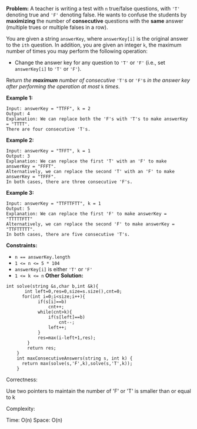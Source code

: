 **Problem:**
A teacher is writing a test with `n` true/false questions, with `'T'` denoting true and `'F'` denoting false. He wants to confuse the students by **maximizing** the number of **consecutive** questions with the **same** answer (multiple trues or multiple falses in a row).

You are given a string `answerKey`, where `answerKey[i]` is the original answer to the `ith` question. In addition, you are given an integer `k`, the maximum number of times you may perform the following operation:

- Change the answer key for any question to `'T'` or `'F'` (i.e., set `answerKey[i]` to `'T'` or `'F'`).

Return *the **maximum** number of consecutive* `'T'`s or `'F'`s *in the answer key after performing the operation at most* `k` *times*.

 

**Example 1:**

```
Input: answerKey = "TTFF", k = 2
Output: 4
Explanation: We can replace both the 'F's with 'T's to make answerKey = "TTTT".
There are four consecutive 'T's.
```

**Example 2:**

```
Input: answerKey = "TFFT", k = 1
Output: 3
Explanation: We can replace the first 'T' with an 'F' to make answerKey = "FFFT".
Alternatively, we can replace the second 'T' with an 'F' to make answerKey = "TFFF".
In both cases, there are three consecutive 'F's.
```

**Example 3:**

```
Input: answerKey = "TTFTTFTT", k = 1
Output: 5
Explanation: We can replace the first 'F' to make answerKey = "TTTTTFTT"
Alternatively, we can replace the second 'F' to make answerKey = "TTFTTTTT". 
In both cases, there are five consecutive 'T's.
```

 

**Constraints:**

- `n == answerKey.length`
- `1 <= n <= 5 * 104`
- `answerKey[i]` is either `'T'` or `'F'`
- `1 <= k <= n`
**Other Solution:**
```
int solve(string &s,char b,int &k){
       int left=0,res=0,size=s.size(),cnt=0;
      for(int i=0;i<size;i++){
            if(s[i]==b)
                cnt++;
            while(cnt>k){
                if(s[left]==b)
                    cnt--;
                left++;
            }
            res=max(i-left+1,res);
        }
        return res;
    }
    int maxConsecutiveAnswers(string s, int k) {
      return max(solve(s,'F',k),solve(s,'T',k));  
    }
```
Correctness:

Use two pointers to maintain the number of 'F' or 'T' is smaller than or equal to k

Complexity:

Time: O(n)
Space: O(n)